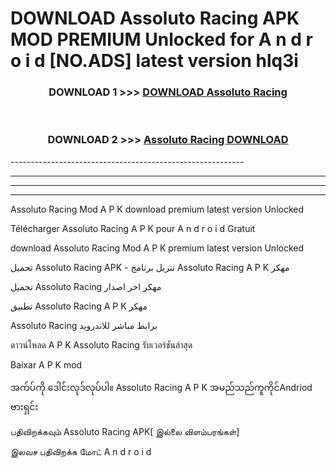 # DOWNLOAD Assoluto Racing  APK MOD PREMIUM Unlocked for A n d r o i d [NO.ADS] latest version hlq3i 



<div align="center">

<h3>DOWNLOAD 1 >>> <a href="https://getmod2.web.app/?judul=Assoluto Racing ">DOWNLOAD Assoluto Racing </a></h3><br>

<h3>DOWNLOAD 2 >>> <a href="https://getmod2.web.app/?judul=Assoluto Racing ">Assoluto Racing  DOWNLOAD </a></h3>

</div>
----------------------------------------------------------

----------------------------------------------------------

----------------------------------------------------------

----------------------------------------------------------

Assoluto Racing  Mod A P K download premium latest version Unlocked

Télécharger Assoluto Racing  A P K pour A n d r o i d Gratuit

download Assoluto Racing  Mod A P K premium latest version Unlocked

تحميل Assoluto Racing  APK - تنزيل برنامج Assoluto Racing  A P K مهكر

تحميل Assoluto Racing  مهكر اخر اصدار

تطبيق Assoluto Racing  A P K مهكر

Assoluto Racing  برابط مباشر للاندرويد

ดาวน์โหลด A P K Assoluto Racing  รับเวอร์ชันล่าสุด

Baixar A P K mod

အက်ပ်ကို ဒေါင်းလုဒ်လုပ်ပါ။ Assoluto Racing  A P K အမည်သည်ကူကိုင်Andriod ဗားရှင်း

பதிவிறக்கவும் Assoluto Racing  APK[ இல்லை விளம்பரங்கள்] 
 
இலவச பதிவிறக்க மோட் A n d r o i d



